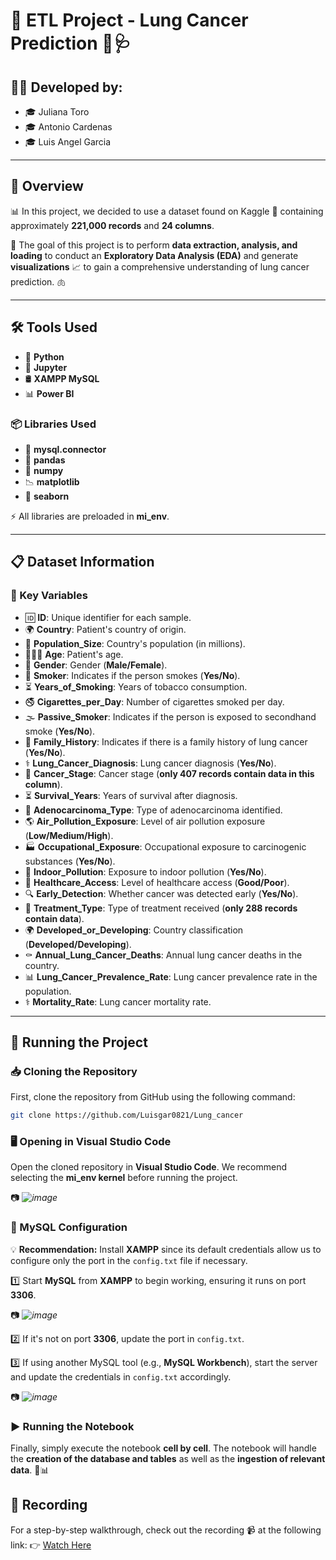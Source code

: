 # 🚀 ETL Project - Lung Cancer Prediction 🏥🩺

## 👩‍💻 Developed by:
- 🎓 Juliana Toro
- 🎓 Antonio Cardenas
- 🎓 Luis Angel Garcia

---

## 📌 Overview

📊 In this project, we decided to use a dataset found on Kaggle 📂 containing approximately **221,000 records** and **24 columns**.

🎯 The goal of this project is to perform **data extraction, analysis, and loading** to conduct an **Exploratory Data Analysis (EDA)** and generate **visualizations** 📈 to gain a comprehensive understanding of lung cancer prediction. 🫁

---

## 🛠️ Tools Used

- 🐍 **Python**
- 📒 **Jupyter**
- 🛢️ **XAMPP MySQL**
- 📊 **Power BI**

### 📦 Libraries Used

- 🔗 **mysql.connector**
- 🐼 **pandas**
- 🔢 **numpy**
- 📉 **matplotlib**
- 🎨 **seaborn**

⚡ All libraries are preloaded in **mi_env**.

---

## 📋 Dataset Information

### 📌 Key Variables

- 🆔 **ID**: Unique identifier for each sample.
- 🌍 **Country**: Patient's country of origin.
- 👥 **Population_Size**: Country's population (in millions).
- 👶👩‍🦳 **Age**: Patient's age.
- 🚻 **Gender**: Gender (**Male/Female**).
- 🚬 **Smoker**: Indicates if the person smokes (**Yes/No**).
- ⏳ **Years_of_Smoking**: Years of tobacco consumption.
- 🚭 **Cigarettes_per_Day**: Number of cigarettes smoked per day.
- 🌫️ **Passive_Smoker**: Indicates if the person is exposed to secondhand smoke (**Yes/No**).
- 🧬 **Family_History**: Indicates if there is a family history of lung cancer (**Yes/No**).
- ⚕️ **Lung_Cancer_Diagnosis**: Lung cancer diagnosis (**Yes/No**).
- 🏥 **Cancer_Stage**: Cancer stage (**only 407 records contain data in this column**).
- ⏳ **Survival_Years**: Years of survival after diagnosis.
- 🔬 **Adenocarcinoma_Type**: Type of adenocarcinoma identified.
- 🌎 **Air_Pollution_Exposure**: Level of air pollution exposure (**Low/Medium/High**).
- 🏭 **Occupational_Exposure**: Occupational exposure to carcinogenic substances (**Yes/No**).
- 🏡 **Indoor_Pollution**: Exposure to indoor pollution (**Yes/No**).
- 🏥 **Healthcare_Access**: Level of healthcare access (**Good/Poor**).
- 🔍 **Early_Detection**: Whether cancer was detected early (**Yes/No**).
- 💉 **Treatment_Type**: Type of treatment received (**only 288 records contain data**).
- 🌍 **Developed_or_Developing**: Country classification (**Developed/Developing**).
- ⚰️ **Annual_Lung_Cancer_Deaths**: Annual lung cancer deaths in the country.
- 📊 **Lung_Cancer_Prevalence_Rate**: Lung cancer prevalence rate in the population.
- ⚕️ **Mortality_Rate**: Lung cancer mortality rate.

---

## 🚀 Running the Project

### 📥 Cloning the Repository

First, clone the repository from GitHub using the following command:

```bash
git clone https://github.com/Luisgar0821/Lung_cancer
```

### 🖥️ Opening in Visual Studio Code

Open the cloned repository in **Visual Studio Code**. We recommend selecting the **mi_env kernel** before running the project.

📷 *![image](https://github.com/user-attachments/assets/8762fddc-d4d0-4d2f-8fc3-41d7936e5051)*

### 🔧 MySQL Configuration

💡 **Recommendation:** Install **XAMPP** since its default credentials allow us to configure only the port in the `config.txt` file if necessary.

1️⃣ Start **MySQL** from **XAMPP** to begin working, ensuring it runs on port **3306**.

📷 *![image](https://github.com/user-attachments/assets/be51cf4d-2203-47c0-b056-795395318872)*

2️⃣ If it's not on port **3306**, update the port in `config.txt`.

3️⃣ If using another MySQL tool (e.g., **MySQL Workbench**), start the server and update the credentials in `config.txt` accordingly.

📷 *![image](https://github.com/user-attachments/assets/cca44b1c-47bc-48b9-8a0e-78018a9d56d3)*

### ▶️ Running the Notebook

Finally, simply execute the notebook **cell by cell**. The notebook will handle the **creation of the database and tables** as well as the **ingestion of relevant data**. 🚀📊

## 🎥 Recording

For a step-by-step walkthrough, check out the recording 📹 at the following link:
👉 [Watch Here](https://drive.google.com/file/d/1heBP02GU1YewrKEyDIZ288bnF6r75a8d/view?usp=drive_link)


